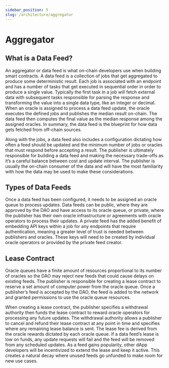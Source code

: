 ```yaml
---
sidebar_position: 5
slug: /architecture/aggregator
---
```


# Aggregator

## What is a Data Feed?

An aggregator or data feed is what on-chain developers use when building smart contracts. A data feed is a collection of jobs that get aggregated to produce some deterministic result. Each job is associated with an endpoint and has a number of tasks that get executed in sequential order in order to produce a single value. Typically the first task in a job will fetch external data with subsequent tasks responsible for parsing the response and transforming the value into a single data type, like an integer or decimal. When an oracle is assigned to process a data feed update, the oracle executes the defined jobs and publishes the median result on-chain. The data feed then computes the final value as the median response among the assigned oracles. In summary, the data feed is the blueprint for how data gets fetched from off-chain sources.

Along with the jobs, a data feed also includes a configuration dictating how often a feed should be updated and the minimum number of jobs or oracles that must respond before accepting a result. The publisher is ultimately responsible for building a data feed and making the necessary trade-offs as it’s a careful balance between cost and update interval. The publisher is usually the on-chain consumer of the data and will have the most familiarity with how the data may be used to make these considerations.

## Types of Data Feeds

Once a data feed has been configured, it needs to be assigned an oracle queue to process updates. Data feeds can be public, where they are approved by the DAO and have access to its oracle queue, or private, where the publisher has their own oracle infrastructure or agreements with oracle operators to process their updates. A private feed has the added benefit of embedding API keys within a job for any endpoints that require authentication, meaning a greater level of trust is needed between publishers and oracles. These keys will need to be created by individual oracle operators or provided by the private feed creator.

## Lease Contract

Oracle queues have a finite amount of resources proportional to its number of oracles so the DAO may reject new feeds that could cause delays on existing feeds. The publisher is responsible for creating a lease contract to reserve a set amount of computer power from the oracle queue. Once a publisher’s feed is accepted by the DAO, the feed is added to the network and granted permissions to use the oracle queue resources.

When creating a lease contract, the publisher specifies a withdrawal authority then funds the lease contract to reward oracle operators for processing any future updates. The withdrawal authority allows a publisher to cancel and refund their lease contract at any point in time and specifies where any remaining lease balance is sent. The lease fee is derived from the oracle rewards dictated by each oracle queue. If a data feed’s lease is low on funds, any update requests will fail and the feed will be removed from any scheduled updates. As a feed gains popularity, other dApp developers will be incentivized to extend the lease and keep it active. This creates a natural decay where unused feeds go unfunded to make room for new use cases.

<!-- TO DO: Aggregator configuration parameters like min number of oracle responses -->

<!-- TO DO: Add links to other resources like reading a data feed, manually requesting a data feed update, using the front end website -->
